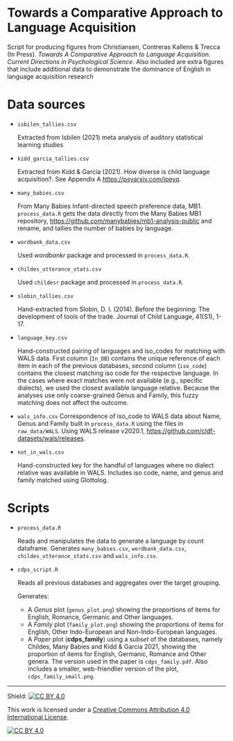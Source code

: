 # Towards a Comparative Approach to Language Acquisition
Script for producing figures from Christiansen, Contreras Kallens &amp; Trecca (In Press). *Towards A Comparative Approach to Language Acquisition*. *Current Directions in Psychological Science*. Also included are extra figures that include additional data to demonstrate the dominance of English in language acquisition research

# Data sources

* `isbilen_tallies.csv`

	Extracted from Isbilen (2021) meta analysis of auditory statistical learning studies

* `kidd_garcia_tallies.csv`
	
	Extracted from Kidd & Garcia (2021). How diverse is child language acquisition?. See Appendix A https://psyarxiv.com/jpeyq.

* `many_babies.csv`

	From Many Babies Infant-directed speech preference data, MB1. `process_data.R` gets the data directly from the Many Babies MB1 repository, https://github.com/manybabies/mb1-analysis-public and rename, and tallies the number of babies by language.

* `wordbank_data.csv`

	Used *wordbankr* package and processed in `process_data.R`.

* `childes_utterance_stats.csv`

	Used `childesr` package and processed in `process_data.R`.

* `slobin_tallies.csv`

	Hand-extracted from Slobin, D. I. (2014). Before the beginning: The development of tools of the trade. Journal of Child Language, 41(S1), 1-17.

* `language_key.csv`

	Hand-constructed pairing of languages and iso_codes for matching with WALS data. First column (`In_DB`) contains the unique reference of each item in each of the previous databases, second column (`iso_code`) contains the closest matching iso code for the respective language. In the cases where exact matches were not available (e.g., specific dialects), we used the closest available language relative. Because the analyses use only coarse-grained Genus and Family, this fuzzy matching does not affect the outcome.

* `wals_info.csv`
	Correspondence of iso_code to WALS data about Name, Genus and Family built in `process_data.R` using the files in `raw_data/WALS`. Using WALS release v2020.1, https://github.com/cldf-datasets/wals/releases.

* `not_in_wals.csv`

	Hand-constructed key for the handful of languages where no dialect relative was available in WALS. Includes iso code, name, and genus and family matched using Glottolog.

# Scripts

* `process_data.R`

	Reads and manipulates the data to generate a language by count dataframe. Generates `many_babies.csv`, `wordbank_data.csv`, `childes_utterance_stats.csv` and `wals_info.csv`.

* `cdps_script.R`

	Reads all previous databases and aggregates over the target grouping. 

	Generates:

	* A *Genus* plot (`genus_plot.png`) showing the proportions of items for English, Romance, Germanic and Other languages.
	* A *Family* plot (`family_plot.png`) showing the proportions of items for English, Other Indo-European and Non-Indo-European languages.
	* A *Paper* plot (**cdps_family**) using a *subset* of the databases, namely Childes, Many Babies and Kidd & Garcia 2021, showing the proportion of items for English, Germanic, Romance and Other genera. The version used in the paper is `cdps_family.pdf`. Also includes a smaller, web-friendlier version of the plot, `cdps_family_small.png`.

***

Shield: [![CC BY 4.0][cc-by-shield]][cc-by]

This work is licensed under a
[Creative Commons Attribution 4.0 International License][cc-by].

[![CC BY 4.0][cc-by-image]][cc-by]

[cc-by]: http://creativecommons.org/licenses/by/4.0/
[cc-by-image]: https://i.creativecommons.org/l/by/4.0/88x31.png
[cc-by-shield]: https://img.shields.io/badge/License-CC%20BY%204.0-lightgrey.svg
